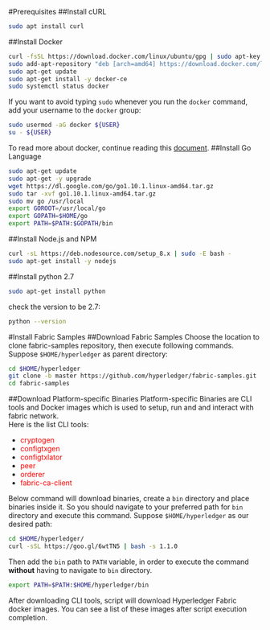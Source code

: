 #Prerequisites
##Install cURL
```bash
sudo apt install curl
```
##Install Docker
```bash
curl -fsSL https://download.docker.com/linux/ubuntu/gpg | sudo apt-key add -
sudo add-apt-repository "deb [arch=amd64] https://download.docker.com/linux/ubuntu $(lsb_release -cs) stable"
sudo apt-get update
sudo apt-get install -y docker-ce
sudo systemctl status docker
```
If you want to avoid typing `sudo` whenever you run the `docker` command, add your username to the `docker` group:
```bash
sudo usermod -aG docker ${USER}
su - ${USER}
```
To read more about docker, continue reading this [document](https://www.digitalocean.com/community/tutorials/how-to-install-and-use-docker-on-ubuntu-16-04). 
##Install Go Language
```bash
sudo apt-get update
sudo apt-get -y upgrade
wget https://dl.google.com/go/go1.10.1.linux-amd64.tar.gz
sudo tar -xvf go1.10.1.linux-amd64.tar.gz
sudo mv go /usr/local
export GOROOT=/usr/local/go
export GOPATH=$HOME/go
export PATH=$PATH:$GOPATH/bin
```
##Install Node.js and NPM
```bash
curl -sL https://deb.nodesource.com/setup_8.x | sudo -E bash -
sudo apt-get install -y nodejs
```
##Install python 2.7
```bash
sudo apt-get install python
```
check the version to be 2.7:
```bash
python --version
```
#Install Fabric Samples
##Download Fabric Samples
Choose the location to clone fabric-samples repository, then execute following commands. Suppose `$HOME/hyperledger` as parent directory:
```bash
cd $HOME/hyperledger
git clone -b master https://github.com/hyperledger/fabric-samples.git
cd fabric-samples
```
 ##Download Platform-specific Binaries
Platform-specific Binaries are CLI tools and Docker images which is used to setup, run and and interact with fabric network.  
Here is the list CLI tools:  
* <span style="color:red">cryptogen</span>
* <span style="color:red">configtxgen</span>
* <span style="color:red">configtxlator</span>
* <span style="color:red">peer</span>
* <span style="color:red">orderer</span>
* <span style="color:red">fabric-ca-client</span>  

Below command will download binaries, create a `bin` directory and place binaries inside it. So you should navigate to your preferred path for `bin` directory and execute this command. Suppose `$HOME/hyperledger` as our desired path: 
```bash
cd $HOME/hyperledger/
curl -sSL https://goo.gl/6wtTN5 | bash -s 1.1.0
```
Then add the `bin` path to `PATH` variable, in order to execute the command **without** having to navigate to `bin` directory.
```bash
export PATH=$PATH:$HOME/hyperledger/bin
```
After downloading CLI tools, script will download Hyperledger Fabric docker images. You can see a list of these images after script execution completion. 
